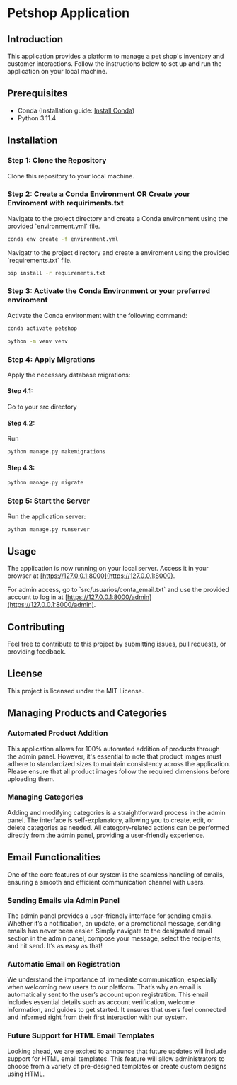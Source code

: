 # Petshop Application

## Introduction

This application provides a platform to manage a pet shop's inventory and customer interactions. Follow the instructions below to set up and run the application on your local machine.

## Prerequisites

- Conda (Installation guide: [Install Conda](https://docs.conda.io/projects/conda/en/stable/user-guide/install/index.html))
- Python 3.11.4

## Installation

### Step 1: Clone the Repository

Clone this repository to your local machine.

### Step 2: Create a Conda Environment OR Create your Enviroment with requiriments.txt

Navigate to the project directory and create a Conda environment using the provided \`environment.yml\` file.

```bash
conda env create -f environment.yml
```

Navigatr to the project directory and create a enviroment using the provided \`requirements.txt\` file.

```bash
pip install -r requirements.txt
```

### Step 3: Activate the Conda Environment or your preferred enviroment

Activate the Conda environment with the following command:

```bash
conda activate petshop
```

```bash
python -m venv venv
```

### Step 4: Apply Migrations

Apply the necessary database migrations:

#### Step 4.1:

Go to your src directory

#### Step 4.2:

Run
```bash
python manage.py makemigrations
```

#### Step 4.3:
```bash
python manage.py migrate
```

### Step 5: Start the Server

Run the application server:

```bash
python manage.py runserver
```

## Usage

The application is now running on your local server. Access it in your browser at [https://127.0.0.1:8000](https://127.0.0.1:8000).

For admin access, go to \`src/usuarios/conta_email.txt\` and use the provided account to log in at [https://127.0.0.1:8000/admin](https://127.0.0.1:8000/admin).

## Contributing

Feel free to contribute to this project by submitting issues, pull requests, or providing feedback.

## License

This project is licensed under the MIT License.



## Managing Products and Categories

### Automated Product Addition

This application allows for 100% automated addition of products through the admin panel. However, it's essential to note that product images must adhere to standardized sizes to maintain consistency across the application. Please ensure that all product images follow the required dimensions before uploading them.

### Managing Categories

Adding and modifying categories is a straightforward process in the admin panel. The interface is self-explanatory, allowing you to create, edit, or delete categories as needed. All category-related actions can be performed directly from the admin panel, providing a user-friendly experience.


## Email Functionalities

One of the core features of our system is the seamless handling of emails, ensuring a smooth and efficient communication channel with users.

### Sending Emails via Admin Panel

The admin panel provides a user-friendly interface for sending emails. Whether it’s a notification, an update, or a promotional message, sending emails has never been easier. Simply navigate to the designated email section in the admin panel, compose your message, select the recipients, and hit send. It’s as easy as that!

### Automatic Email on Registration

We understand the importance of immediate communication, especially when welcoming new users to our platform. That’s why an email is automatically sent to the user’s account upon registration. This email includes essential details such as account verification, welcome information, and guides to get started. It ensures that users feel connected and informed right from their first interaction with our system.

### Future Support for HTML Email Templates

Looking ahead, we are excited to announce that future updates will include support for HTML email templates. This feature will allow administrators to choose from a variety of pre-designed templates or create custom designs using HTML.

